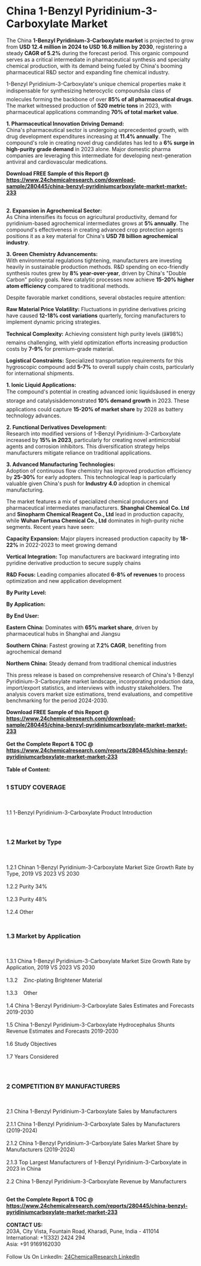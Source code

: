 <h1>China 1-Benzyl Pyridinium-3-Carboxylate Market</h1><p>The China <strong>1-Benzyl Pyridinium-3-Carboxylate market</strong> is projected to grow from <strong>USD 12.4 million in 2024 to USD 16.8 million by 2030</strong>, registering a steady <strong>CAGR of 5.2%</strong> during the forecast period. This organic compound serves as a critical intermediate in pharmaceutical synthesis and specialty chemical production, with its demand being fueled by China's booming pharmaceutical R&amp;D sector and expanding fine chemical industry.</p><p>1-Benzyl Pyridinium-3-Carboxylate's unique chemical properties make it indispensable for synthesizing heterocyclic compoundsâa class of molecules forming the backbone of over <strong>85% of all pharmaceutical drugs</strong>. The market witnessed production of <strong>520 metric tons</strong> in 2023, with pharmaceutical applications commanding <strong>70% of total market value</strong>.</p><p><strong>1. Pharmaceutical Innovation Driving Demand:</strong><br>
China's pharmaceutical sector is undergoing unprecedented growth, with drug development expenditures increasing at <strong>11.4% annually</strong>. The compound's role in creating novel drug candidates has led to a <strong>6% surge in high-purity grade demand</strong> in 2023 alone. Major domestic pharma companies are leveraging this intermediate for developing next-generation antiviral and cardiovascular medications.</p><div><b>Download FREE Sample of this Report @ 
            <a href="https://www.24chemicalresearch.com/download-sample/280445/china-benzyl-pyridiniumcarboxylate-market-market-233">
            https://www.24chemicalresearch.com/download-sample/280445/china-benzyl-pyridiniumcarboxylate-market-market-233</a></b></div><br><p><strong>2. Expansion in Agrochemical Sector:</strong><br>
As China intensifies its focus on agricultural productivity, demand for pyridinium-based agrochemical intermediates grows at <strong>5% annually</strong>. The compound's effectiveness in creating advanced crop protection agents positions it as a key material for China's <strong>USD 78 billion agrochemical industry</strong>.</p><p><strong>3. Green Chemistry Advancements:</strong><br>
With environmental regulations tightening, manufacturers are investing heavily in sustainable production methods. R&amp;D spending on eco-friendly synthesis routes grew by <strong>8% year-over-year</strong>, driven by China's "Double Carbon" policy goals. New catalytic processes now achieve <strong>15-20% higher atom efficiency</strong> compared to traditional methods.</p><p>Despite favorable market conditions, several obstacles require attention:</p><p><strong>Raw Material Price Volatility:</strong> Fluctuations in pyridine derivatives pricing have caused <strong>12-18% cost variations</strong> quarterly, forcing manufacturers to implement dynamic pricing strategies.</p><p><strong>Technical Complexity:</strong> Achieving consistent high purity levels (â¥98%) remains challenging, with yield optimization efforts increasing production costs by <strong>7-9%</strong> for premium-grade material.</p><p><strong>Logistical Constraints:</strong> Specialized transportation requirements for this hygroscopic compound add <strong>5-7%</strong> to overall supply chain costs, particularly for international shipments.</p><p><strong>1. Ionic Liquid Applications:</strong><br>
The compound's potential in creating advanced ionic liquidsâused in energy storage and catalysisâdemonstrated <strong>10% demand growth</strong> in 2023. These applications could capture <strong>15-20% of market share</strong> by 2028 as battery technology advances.</p><p><strong>2. Functional Derivatives Development:</strong><br>
Research into modified versions of 1-Benzyl Pyridinium-3-Carboxylate increased by <strong>15% in 2023</strong>, particularly for creating novel antimicrobial agents and corrosion inhibitors. This diversification strategy helps manufacturers mitigate reliance on traditional applications.</p><p><strong>3. Advanced Manufacturing Technologies:</strong><br>
Adoption of continuous flow chemistry has improved production efficiency by <strong>25-30%</strong> for early adopters. This technological leap is particularly valuable given China's push for <strong>Industry 4.0</strong> adoption in chemical manufacturing.</p><p>The market features a mix of specialized chemical producers and pharmaceutical intermediates manufacturers. <strong>Shanghai Chemical Co. Ltd</strong> and <strong>Sinopharm Chemical Reagent Co., Ltd</strong> lead in production capacity, while <strong>Wuhan Fortuna Chemical Co., Ltd</strong> dominates in high-purity niche segments. Recent years have seen:</p><p><strong>Capacity Expansion:</strong> Major players increased production capacity by <strong>18-22%</strong> in 2022-2023 to meet growing demand</p><p><strong>Vertical Integration:</strong> Top manufacturers are backward integrating into pyridine derivative production to secure supply chains</p><p><strong>R&amp;D Focus:</strong> Leading companies allocated <strong>6-8% of revenues</strong> to process optimization and new application development</p><p><strong>By Purity Level:</strong></p><p><strong>By Application:</strong></p><p><strong>By End User:</strong></p><p><strong>Eastern China:</strong> Dominates with <strong>65% market share</strong>, driven by pharmaceutical hubs in Shanghai and Jiangsu</p><p><strong>Southern China:</strong> Fastest growing at <strong>7.2% CAGR</strong>, benefiting from agrochemical demand</p><p><strong>Northern China:</strong> Steady demand from traditional chemical industries</p><p>This press release is based on comprehensive research of China's 1-Benzyl Pyridinium-3-Carboxylate market landscape, incorporating production data, import/export statistics, and interviews with industry stakeholders. The analysis covers market size estimations, trend evaluations, and competitive benchmarking for the period 2024-2030.</p><div><b>Download FREE Sample of this Report @ 
            <a href="https://www.24chemicalresearch.com/download-sample/280445/china-benzyl-pyridiniumcarboxylate-market-market-233">
            https://www.24chemicalresearch.com/download-sample/280445/china-benzyl-pyridiniumcarboxylate-market-market-233</a></b></div><br><div><b>Get the Complete Report & TOC @ 
            <a href="https://www.24chemicalresearch.com/reports/280445/china-benzyl-pyridiniumcarboxylate-market-market-233">
            https://www.24chemicalresearch.com/reports/280445/china-benzyl-pyridiniumcarboxylate-market-market-233</a></b></div><br>
            <b>Table of Content:</b><p><h2><span style="font-size:16px"><strong>1 STUDY COVERAGE</strong></span></h2><br />
<p>1.1 1-Benzyl Pyridinium-3-Carboxylate Product Introduction</p><br />
<h2><span style="font-size:16px"><strong>1.2 Market by Type</strong></span></h2><br />
<p>1.2.1 Chinan 1-Benzyl Pyridinium-3-Carboxylate Market Size Growth Rate by Type, 2019 VS 2023 VS 2030<br /><br />
1.2.2 Purity 34%&nbsp;&nbsp; &nbsp;<br /><br />
1.2.3 Purity 48%<br /><br />
1.2.4 Other<br /><br />
<h2><span style="font-size:16px"><strong>1.3 Market by Application</strong></span></h2><br />
<p>1.3.1 China 1-Benzyl Pyridinium-3-Carboxylate Market Size Growth Rate by Application, 2019 VS 2023 VS 2030<br /><br />
1.3.2&nbsp;&nbsp; &nbsp;Zinc-plating Brightener Material<br /><br />
1.3.3&nbsp;&nbsp; &nbsp;Other<br /><br />
1.4 China 1-Benzyl Pyridinium-3-Carboxylate Sales Estimates and Forecasts 2019-2030<br /><br />
1.5 China 1-Benzyl Pyridinium-3-Carboxylate Hydrocephalus Shunts Revenue Estimates and Forecasts 2019-2030<br /><br />
1.6 Study Objectives<br /><br />
1.7 Years Considered</p><br />
<h2><span style="font-size:16px"><strong>2 COMPETITION BY MANUFACTURERS</strong></span></h2><br />
<p>2.1 China 1-Benzyl Pyridinium-3-Carboxylate Sales by Manufacturers<br /><br />
2.1.1 China 1-Benzyl Pyridinium-3-Carboxylate Sales by Manufacturers (2019-2024)<br /><br />
2.1.2 China 1-Benzyl Pyridinium-3-Carboxylate Sales Market Share by Manufacturers (2019-2024)<br /><br />
2.1.3 Top Largest Manufacturers of 1-Benzyl Pyridinium-3-Carboxylate in 2023 in China<br /><br />
2.2 China 1-Benzyl Pyridinium-3-Carboxylate Revenue by Manufacturers<br /><br />
</p><div><b>Get the Complete Report & TOC @ 
            <a href="https://www.24chemicalresearch.com/reports/280445/china-benzyl-pyridiniumcarboxylate-market-market-233">
            https://www.24chemicalresearch.com/reports/280445/china-benzyl-pyridiniumcarboxylate-market-market-233</a></b></div><br><b>CONTACT US:</b><br>
            203A, City Vista, Fountain Road, Kharadi, Pune, India - 411014<br>
            International: +1(332) 2424 294<br>
            Asia: +91 9169162030 <br><br>
            Follow Us On LinkedIn: <a href="https://www.linkedin.com/company/24chemicalresearch/">24ChemicalResearch LinkedIn</a>